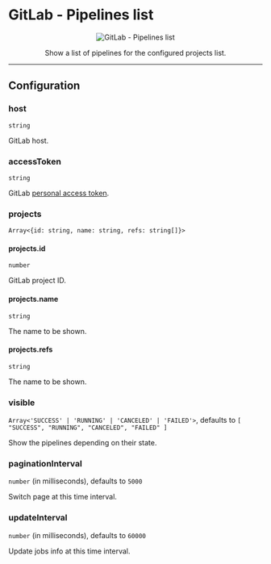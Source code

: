 # GitLab - Pipelines list

<p align="center">
  <img alt="GitLab - Pipelines list" src="/plugins/visual-management-plugin-gitlab/assets/pipelines-list.png" />
</p>

<p align="center">Show a list of pipelines for the configured projects list.</p>

---

## Configuration

### host

`string`

GitLab host.

### accessToken

`string`

GitLab [personal access token](https://docs.gitlab.com/ee/user/profile/personal_access_tokens.html).

### projects

`Array<{id: string, name: string, refs: string[]}>`

#### projects.id

`number`

GitLab project ID.

#### projects.name

`string`

The name to be shown.

#### projects.refs

`string`

The name to be shown.

### visible

`Array<'SUCCESS' | 'RUNNING' | 'CANCELED' | 'FAILED'>`, defaults to `[ "SUCCESS", "RUNNING", "CANCELED", "FAILED" ]`

Show the pipelines depending on their state.

### paginationInterval

`number` (in milliseconds), defaults to `5000`

Switch page at this time interval.

### updateInterval

`number` (in milliseconds), defaults to `60000`

Update jobs info at this time interval.
